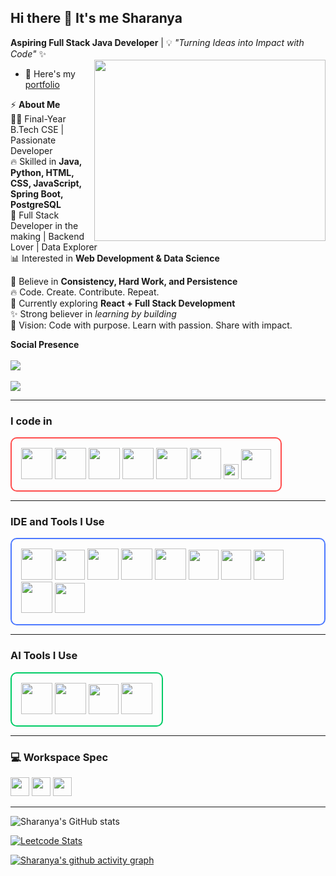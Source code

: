 ## Hi there 👋 It's me Sharanya

**Aspiring Full Stack Java Developer** | 💡 *"Turning Ideas into Impact with Code"* ✨  
<img align="right" width="370" height="290" src="https://i.pinimg.com/originals/47/f0/34/47f0342cec72b800463bf003eac1257e.gif">

- 🔭 Here's my [portfolio](https://hareesh.web.app/)  

⚡ **About Me**  
👩‍💻 Final-Year B.Tech CSE | Passionate Developer  
🔥 Skilled in **Java, Python, HTML, CSS, JavaScript, Spring Boot, PostgreSQL**  
🚀 Full Stack Developer in the making | Backend Lover | Data Explorer  
📊 Interested in **Web Development & Data Science**  

💙 Believe in **Consistency, Hard Work, and Persistence**  
🔥 Code. Create. Contribute. Repeat.  
🌱 Currently exploring **React + Full Stack Development**  
✨ Strong believer in *learning by building*  
🎯 Vision: Code with purpose. Learn with passion. Share with impact.  

**Social Presence**  
<br> [<img src="https://img.shields.io/badge/LinkedIn-0077B5?style=for-the-badge&logo=linkedin&logoColor=white" />](https://www.linkedin.com/in/hareesh-r/)  
<br> [<img src="https://img.shields.io/badge/-LeetCode-FFA116?style=for-the-badge&logo=LeetCode&logoColor=black" />](https://github.com/Sharanya0305/Sharanya0305/)

---

### I code in
<div style="border:2px solid #ff4d4d; border-radius:10px; padding:15px; display:inline-block;">
 <img height="50" width="50" src="https://img.icons8.com/color/48/000000/java-coffee-cup-logo.png" /> 
 <img height="50" width="50" src="https://img.icons8.com/color/48/000000/python.png" /> 
 <img height="50" width="50" src="https://img.icons8.com/color/48/000000/html-5.png" /> 
 <img height="50" width="50" src="https://img.icons8.com/color/48/000000/css3.png" /> 
 <img height="50" width="50" src="https://img.icons8.com/color/48/000000/javascript.png"/> 
 <img height="50" width="50" src="https://img.icons8.com/color/48/000000/react-native.png"/> 
 <img width="24" height="24" src="https://img.icons8.com/external-tal-revivo-color-tal-revivo/24/external-postgre-sql-a-free-and-open-source-relational-database-management-system-logo-color-tal-revivo.png" /> 
 <img width="48" height="48" src="https://img.icons8.com/color/48/spring-logo.png" />
</div>

---

### IDE and Tools I Use
<div style="border:2px solid #4d79ff; border-radius:10px; padding:15px; display:inline-block;">
 <img height="50" width="50" src="https://img.icons8.com/color/48/000000/visual-studio-code-2019.png"/>
 <img width="48" height="48" src="https://img.icons8.com/color/48/intellij-idea.png" />
 <img height="50" width="50" src="https://img.icons8.com/color/48/000000/pycharm.png"/>  
 <img height="50" src="https://img.icons8.com/officel/480/null/java-eclipse.png"/>
 <img width="50" height="50" src="https://img.icons8.com/ios-filled/50/github.png" />
 <img width="48" height="48" src="https://img.icons8.com/fluency/48/microsoft-excel-2019.png"/>
 <img width="48" height="48" src="https://img.icons8.com/color/48/microsoft-word-2019--v2.png"/>
 <img width="48" height="48" src="https://img.icons8.com/fluency/48/microsoft-powerpoint-2019.png"/>
 <img height="50" width="50" src="https://img.icons8.com/color/48/000000/figma--v1.png"/>
 <img width="48" height="48" src="https://img.icons8.com/fluency/48/canva.png"/>
</div>

---

### AI Tools I Use
<div style="border:2px solid #00cc66; border-radius:10px; padding:15px; display:inline-block;">
 <img width="50" height="50" src="https://img.icons8.com/ios/50/chatgpt.png"/>
 <img width="50" height="50" src="https://img.icons8.com/ios-filled/50/perplexity-ai.png"/>
 <img width="48" height="48" src="https://img.icons8.com/fluency/48/microsoft-copilot.png"/>
 <img width="50" height="50" src="https://img.icons8.com/ios-filled/50/blackbox.png"/>
</div>

---

### 💻 Workspace Spec
<img height="30" src="https://img.shields.io/badge/Macbook-Pro_M1-ED1C24?style=for-the-badge&logo=apple&logoColor=white"/> 
<img height="30" src="https://img.shields.io/badge/NVIDIA-GTX1650-76B900?style=for-the-badge&logo=nvidia&logoColor=white"/>  
<img height="30" src="https://img.shields.io/badge/AMD-Ryzen_5_4600H-ED1C24?style=for-the-badge&logo=amd&logoColor=white"/> 

---

![Sharanya's GitHub stats](https://github-readme-stats.vercel.app/api?username=Sharanya0305&show_icons=true&theme=radical)

[![Leetcode Stats](https://leetcard.jacoblin.cool/Sharanya_0305?ext=contest&theme=dark)](https://leetcode.com/Sharanya_0305)

[![Sharanya's github activity graph](https://github-readme-activity-graph.vercel.app/graph?username=Sharanya0305&bg_color=000000&color=ffffff&line=51f565&point=ffffff&area=true&hide_border=true)](https://github.com/ashutosh00710/github-readme-activity-graph)
